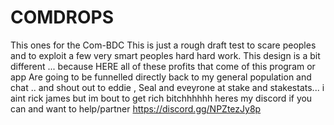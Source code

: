 # COMDROPS
This ones for the Com-BDC
This is just a rough draft test to scare peoples and to exploit a few very smart peoples hard hard work.
This design is a bit different ... because HERE all of these profits that come of this program or app
Are going to be funnelled directly back to my general population and chat .. and shout out to eddie , Seal and eveyrone at 
stake and stakestats... i aint rick james but im bout to get rich bitchhhhhh
heres my discord if you can and want to help/partner
https://discord.gg/NPZtezJy8p
